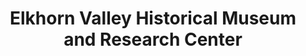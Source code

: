 ---
layout: repo
title: "Elkhorn Valley Historical Museum and Research Center"
id: 11525
permalink: repos/11525/
---